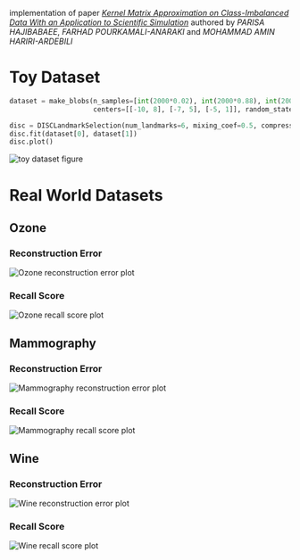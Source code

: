 implementation of paper [*Kernel Matrix Approximation on Class-Imbalanced Data With an Application to Scientific Simulation*](https://ieeexplore.ieee.org/stamp/stamp.jsp?arnumber=9449889) authored by *PARISA HAJIBABAEE*, *FARHAD POURKAMALI-ANARAKI* and *MOHAMMAD AMIN HARIRI-ARDEBILI*

# Toy Dataset

```python
dataset = make_blobs(n_samples=[int(2000*0.02), int(2000*0.88), int(2000*0.1)], n_features=2, cluster_std=0.6,
                     centers=[[-10, 8], [-7, 5], [-5, 1]], random_state=2)

disc = DISCLandmarkSelection(num_landmarks=6, mixing_coef=0.5, compression_ratio=0.1, random_state=1)
disc.fit(dataset[0], dataset[1])
disc.plot()
```
![toy dataset figure](figures/toy-dataset.png)

# Real World Datasets
## Ozone
### Reconstruction Error
![Ozone reconstruction error plot](figures/ozone-reconstruction-error.png)
### Recall Score
![Ozone recall score plot](figures/ozone-recall-score.png)

## Mammography
### Reconstruction Error
![Mammography reconstruction error plot](figures/mammography-reconstruction-error.png)

### Recall Score
![Mammography recall score plot](figures/mammography-recall-score.png)

## Wine
### Reconstruction Error
![Wine reconstruction error plot](figures/wine-reconstruction-error.png)

### Recall Score
![Wine recall score plot](figures/wine-recall-score.png)
